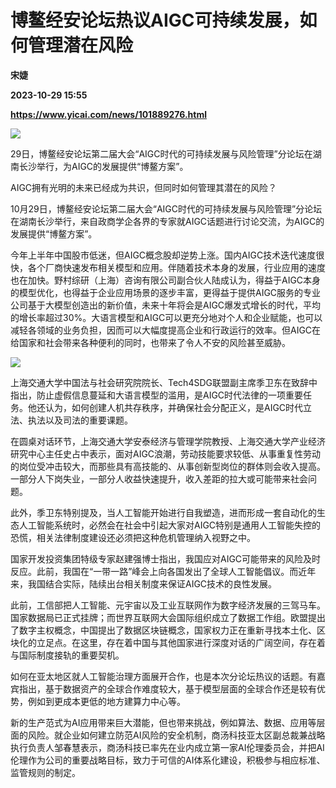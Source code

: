 # 博鳌经安论坛热议AIGC可持续发展，如何管理潜在风险
**宋婕**

**2023-10-29 15:55**

**https://www.yicai.com/news/101889276.html**

![](https://imgcdn.yicai.com/uppics/slides/2023/10/a5cc7a33eabea34f4835ce6a32fef376.jpg)

29日，博鳌经安论坛第二届大会“AIGC时代的可持续发展与风险管理”分论坛在湖南长沙举行，为AIGC的发展提供“博鳌方案”。

AIGC拥有光明的未来已经成为共识，但同时如何管理其潜在的风险？

10月29日，博鳌经安论坛第二届大会“AIGC时代的可持续发展与风险管理”分论坛在湖南长沙举行，来自政商学企各界的专家就AIGC话题进行讨论交流，为AIGC的发展提供“博鳌方案”。

今年上半年中国股市低迷，但AIGC概念股却逆势上涨。国内AIGC技术迭代速度很快，各个厂商快速发布相关模型和应用。伴随着技术本身的发展，行业应用的速度也在加快。野村综研（上海）咨询有限公司副合伙人陆成认为，得益于AIGC本身的模型优化，也得益于企业应用场景的逐步丰富，更得益于提供AIGC服务的专业公司基于大模型创造出的新价值，未来十年将会是AIGC爆发式增长的时代，平均的增长率超过30%。大语言模型和AIGC可以更充分地对个人和企业赋能，也可以减轻各领域的业务负担，因而可以大幅度提高企业和行政运行的效率。但AIGC在给国家和社会带来各种便利的同时，也带来了令人不安的风险甚至威胁。

![](https://imgcdn.yicai.com/uppics/images/2023/10/d4f123a94b704fbbfc2c9e21fd4abf09.jpg)

上海交通大学中国法与社会研究院院长、Tech4SDG联盟副主席季卫东在致辞中指出，防止虚假信息蔓延和大语言模型的滥用，是AIGC时代法律的一项重要任务。他还认为，如何创建人机共存秩序，并确保社会分配正义，是AIGC时代立法、执法以及司法的重要课题。

在圆桌对话环节，上海交通大学安泰经济与管理学院教授、上海交通大学产业经济研究中心主任史占中表示，面对AIGC浪潮，劳动技能要求较低、从事重复性劳动的岗位受冲击较大，而那些具有高技能的、从事创新型岗位的群体则会收入提高。一部分人下岗失业，一部分人收益快速提升，收入差距的拉大或可能带来社会问题。

此外，季卫东特别提及，当人工智能开始进行自我塑造，进而形成一套自动化的生态人工智能系统时，必然会在社会中引起大家对AIGC特别是通用人工智能失控的恐慌，相关法律制度建设还必须把这种危机管理纳入视野之中。

国家开发投资集团特级专家赵建强博士指出，我国应对AIGC可能带来的风险及时反应。此前，我国在“一带一路”峰会上向各国发出了全球人工智能倡议。而近年来，我国结合实际，陆续出台相关制度来保证AIGC技术的良性发展。

此前，工信部把人工智能、元宇宙以及工业互联网作为数字经济发展的三驾马车。国家数据局已正式挂牌；而世界互联网大会国际组织成立了数据工作组。欧盟提出了数字主权概念，中国提出了数据区块链概念，国家权力正在重新寻找本土化、区块化的立足点。在这里，存在着中国与其他国家进行深度对话的广阔空间，存在着与国际制度接轨的重要契机。

如何在亚太地区就人工智能治理方面展开合作，也是本次分论坛热议的话题。有嘉宾指出，基于数据资产的全球合作难度较大，基于模型层面的全球合作还是较有优势，例如到更成本更低的地方建算力中心等。

新的生产范式为AI应用带来巨大潜能，但也带来挑战，例如算法、数据、应用等层面的风险。就企业如何建立防范AI风险的安全机制，商汤科技亚太区副总裁兼战略执行负责人邹春慧表示，商汤科技已率先在业内成立第一家AI伦理委员会，并把AI伦理作为公司的重要战略目标，致力于可信的AI体系化建设，积极参与相应标准、监管规则的制定。